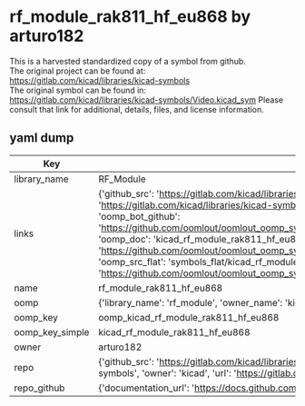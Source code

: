 # rf_module_rak811_hf_eu868 by arturo182  
This is a harvested standardized copy of a symbol from github.  
The original project can be found at:  
https://gitlab.com/kicad/libraries/kicad-symbols  
The original symbol can be found in:
https://gitlab.com/kicad/libraries/kicad-symbols/Video.kicad_sym
Please consult that link for additional, details, files, and license information.  
## yaml dump  
| Key | Value |  
| --- | --- |  
| library_name | RF_Module |  
| links | {'github_src': 'https://gitlab.com/kicad/libraries/kicad-symbols/Video.kicad_sym', 'github_src_repo': 'https://gitlab.com/kicad/libraries/kicad-symbols', 'oomp_bot': 'kicad_rf_module_rak811_hf_eu868/working', 'oomp_bot_github': 'https://github.com/oomlout/oomlout_oomp_symbol_bot/tree/main/kicad_rf_module_rak811_hf_eu868/working', 'oomp_doc': 'kicad_rf_module_rak811_hf_eu868/working', 'oomp_doc_github': 'https://github.com/oomlout/oomlout_oomp_symbol_doc/tree/main/kicad_rf_module_rak811_hf_eu868/working', 'oomp_src_flat': 'symbols_flat/kicad_rf_module_rak811_hf_eu868/working', 'oomp_src_flat_github': 'https://github.com/oomlout/oomlout_oomp_symbol_src/tree/main/kicad_rf_module_rak811_hf_eu868/working'} |  
| name | rf_module_rak811_hf_eu868 |  
| oomp | {'library_name': 'rf_module', 'owner_name': 'kicad', 'symbol_name': 'rf_module_rak811_hf_eu868'} |  
| oomp_key | oomp_kicad_rf_module_rak811_hf_eu868 |  
| oomp_key_simple | kicad_rf_module_rak811_hf_eu868 |  
| owner | arturo182 |  
| repo | {'github_src': 'https://gitlab.com/kicad/libraries/kicad-symbols/Video.kicad_sym', 'name': 'libraries/kicad-symbols', 'owner': 'kicad', 'url': 'https://gitlab.com/kicad/libraries/kicad-symbols'} |  
| repo_github | {'documentation_url': 'https://docs.github.com/rest/repos/repos#get-a-repository', 'message': 'Not Found'} |  

